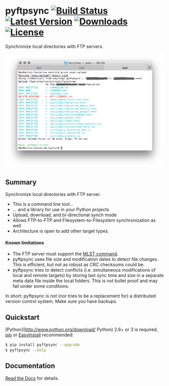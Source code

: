 # pyftpsync [![Build Status](https://travis-ci.org/mar10/pyftpsync.png?branch=master)](https://travis-ci.org/mar10/pyftpsync) [![Latest Version](https://img.shields.io/pypi/v/pyftpsync.svg)](https://pypi.python.org/pypi/pyftpsync/) [![Downloads](https://img.shields.io/pypi/dm/pyftpsync.svg)](https://pypi.python.org/pypi/pyftpsync/) [![License](https://img.shields.io/pypi/l/pyftpsync.svg)](https://pypi.python.org/pypi/pyftpsync/)

Synchronize local directories with FTP servers.

[ ![sample](teaser.png?raw=true) ](https://github.com/mar10/pyftpsync "Live demo")

## Summary

Synchronize local directories with FTP server.

  * This is a command line tool...
  * ... and a library for use in your Python projects
  * Upload, download, and bi-directional synch mode
  * Allows FTP-to-FTP and Filesystem-to-Filesystem synchronization as well
  * Architecture is open to add other target types.

#### Known limitations 

  * The FTP server must support the [MLST command](http://tools.ietf.org/html/rfc3659).
  * pyftpsync uses file size and modification dates to detect file changes. 
    This is efficient, but not as robust as CRC checksums could be.
  * pyftpsync tries to detect conflicts (i.e. simultaneous modifications of 
    local and remote targets) by storing last sync time and size in a separate
    meta data file inside the local folders. This is not bullet proof and may
    fail under some conditions.

In short: pyftpsync is not (nor tries to be a replacement for) a distributed 
version control system. Make sure you have backups.


## Quickstart 

[Python](http://www.python.org/download/ Python) 2.6+ or 3 is required, 
[pip](http://www.pip-installer.org/) or
[EasyInstall](http://pypi.python.org/pypi/setuptools#using-setuptools-and-easyinstall)
recommended:

```bash
$ pip install pyftpsync --upgrade
$ pyftpsync --help
```


## Documentation

[Read the Docs](http://pyftpsync.readthedocs.org/en/latest/) for details.
